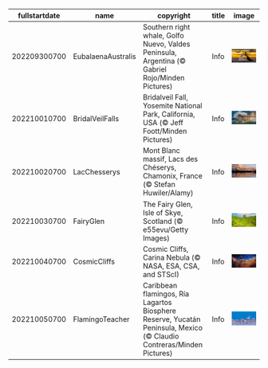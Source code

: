 |fullstartdate|name|copyright|title|image|
|--|--|--|--|--|
202209300700|EubalaenaAustralis|Southern right whale, Golfo Nuevo, Valdes Peninsula, Argentina (© Gabriel Rojo/Minden Pictures)|Info|![](/en-AU/2022/10/202209300700EubalaenaAustralis.jpg)|
202210010700|BridalVeilFalls|Bridalveil Fall, Yosemite National Park, California, USA (© Jeff Foott/Minden Pictures)|Info|![](/en-AU/2022/10/202210010700BridalVeilFalls.jpg)|
202210020700|LacChesserys|Mont Blanc massif, Lacs des Chéserys, Chamonix, France (© Stefan Huwiler/Alamy)|Info|![](/en-AU/2022/10/202210020700LacChesserys.jpg)|
202210030700|FairyGlen|The Fairy Glen, Isle of Skye, Scotland (© e55evu/Getty Images)|Info|![](/en-AU/2022/10/202210030700FairyGlen.jpg)|
202210040700|CosmicCliffs|Cosmic Cliffs, Carina Nebula (© NASA, ESA, CSA, and STScI)|Info|![](/en-AU/2022/10/202210040700CosmicCliffs.jpg)|
202210050700|FlamingoTeacher|Caribbean flamingos, Ría Lagartos Biosphere Reserve, Yucatán Peninsula, Mexico (© Claudio Contreras/Minden Pictures)|Info|![](/en-AU/2022/10/202210050700FlamingoTeacher.jpg)|
